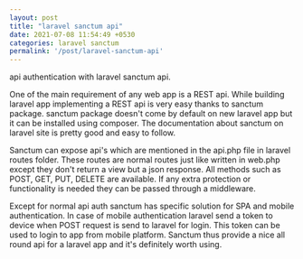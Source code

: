 ```yaml
---
layout: post
title: "laravel sanctum api"
date: 2021-07-08 11:54:49 +0530
categories: laravel sanctum
permalink: '/post/laravel-sanctum-api'
---
```


api authentication with laravel sanctum api.

One of the main requirement of any web app is a REST api. While building laravel app implementing a REST api is very easy thanks to sanctum package. sanctum package doesn't come by default on new laravel app but it can be installed using composer. The documentation about sanctum on laravel site is pretty good and easy to follow.

Sanctum can expose api's which are mentioned in the api.php file in laravel routes folder. These routes are normal routes just like written in web.php except they don't return a view but a json response. All methods such as POST, GET, PUT, DELETE are available. If any extra protection or functionality is needed they can be passed through a middleware.

Except for normal api auth sanctum has specific solution for SPA and mobile authentication. In case of mobile authentication laravel send a token to device when POST request is send to laravel for login. This token can be used to login to app from mobile platform. Sanctum thus provide a nice all round api for a laravel app and it's definitely worth using.